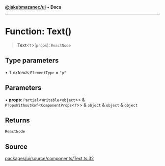 [**@jakubmazanec/ui**](../README.md) • **Docs**

---

# Function: Text()

> **Text**\<`T`\>(`props`): `ReactNode`

## Type parameters

• **T** _extends_ `ElementType` = `"p"`

## Parameters

• **props**: `Partial`\<`Writable`\<`object`\>\> & `PropsWithoutRef`\<`ComponentProps`\<`T`\>\> &
`object` & `object` & `object`

## Returns

`ReactNode`

## Source

[packages/ui/source/components/Text.ts:32](https://github.com/jakubmazanec/tools/blob/ff982fbbc1a4d22edeaae8b283ad7d8de4b15bd8/packages/ui/source/components/Text.ts#L32)
